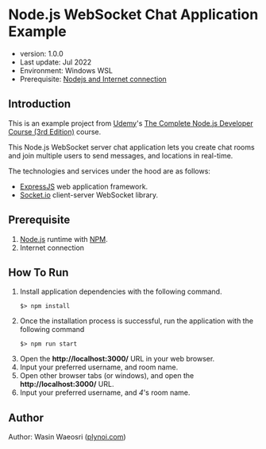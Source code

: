 # Node.js WebSocket Chat Application Example
- version: 1.0.0
- Last update: Jul 2022
- Environment: Windows WSL
- Prerequisite: [Nodejs and Internet connection](#prerequisite)

## <a id="intro"></a>Introduction

This is an example project from [Udemy](https://www.udemy.com/)'s [The Complete Node.js Developer Course (3rd Edition)](https://www.udemy.com/course/the-complete-nodejs-developer-course-2/) course.

This Node.js WebSocket server chat application lets you create chat rooms and join multiple users to send messages, and locations in real-time.

The technologies and services under the hood are as follows:
* [ExpressJS](https://expressjs.com/) web application framework.
* [Socket.io](https://socket.io/) client-server WebSocket library.

## <a id="prerequisite"></a>Prerequisite
1. [Node.js](https://nodejs.org/en/) runtime with [NPM](https://www.npmjs.com/).
2. Internet connection

## <a id="running"></a>How To Run 

1. Install application dependencies with the following command.
    ```
    $> npm install
    ```
2. Once the installation process is successful, run the application with the following command
    ```
    $> npm run start
    ```
3. Open the **http://localhost:3000/** URL in your web browser.
4. Input your preferred username, and room name.
5. Open other browser tabs (or windows), and open the **http://localhost:3000/** URL.
6. Input your preferred username, and *4*'s room name.

## <a id="author"></a>Author

Author: Wasin Waeosri ([plynoi.com](https://plynoi.com/))